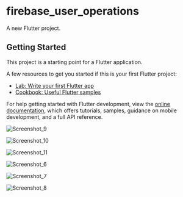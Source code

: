 # firebase_user_operations

A new Flutter project.

## Getting Started

This project is a starting point for a Flutter application.

A few resources to get you started if this is your first Flutter project:

- [Lab: Write your first Flutter app](https://docs.flutter.dev/get-started/codelab)
- [Cookbook: Useful Flutter samples](https://docs.flutter.dev/cookbook)

For help getting started with Flutter development, view the
[online documentation](https://docs.flutter.dev/), which offers tutorials,
samples, guidance on mobile development, and a full API reference.




 


![Screenshot_9](https://user-images.githubusercontent.com/34863695/226757311-dea4bace-1ba8-4784-9800-9f719e57a230.png)

![Screenshot_10](https://user-images.githubusercontent.com/34863695/226757294-a738369f-5515-4c72-b31e-2af4b2ee67b6.png)

![Screenshot_11](https://user-images.githubusercontent.com/34863695/226757299-b45114f7-ebc8-4338-ae81-6ed6bba371f3.png)

![Screenshot_6](https://user-images.githubusercontent.com/34863695/226757301-34e95783-3b60-44a8-a376-546cc1208486.png)

![Screenshot_7](https://user-images.githubusercontent.com/34863695/226757303-122d2f0b-3dc5-42f1-90ce-de0fa87bec30.png)

![Screenshot_8](https://user-images.githubusercontent.com/34863695/226757306-fdfa4368-71dd-4b70-8a48-7586cc30c09c.png)


